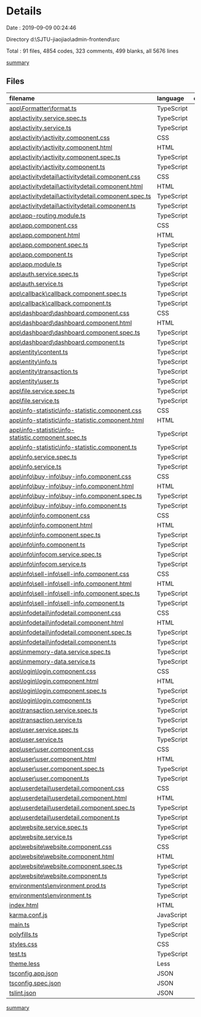 # Details

Date : 2019-09-09 00:24:46

Directory d:\SJTU-jiaojiao\admin-frontend\src

Total : 91 files,  4854 codes, 323 comments, 499 blanks, all 5676 lines

[summary](results.md)

## Files
| filename | language | code | comment | blank | total |
| :--- | :--- | ---: | ---: | ---: | ---: |
| [app\Formatter\format.ts](file:///d%3A/SJTU-jiaojiao/admin-frontend/src/app/Formatter/format.ts) | TypeScript | 15 | 0 | 1 | 16 |
| [app\activity.service.spec.ts](file:///d%3A/SJTU-jiaojiao/admin-frontend/src/app/activity.service.spec.ts) | TypeScript | 9 | 0 | 4 | 13 |
| [app\activity.service.ts](file:///d%3A/SJTU-jiaojiao/admin-frontend/src/app/activity.service.ts) | TypeScript | 50 | 10 | 9 | 69 |
| [app\activity\activity.component.css](file:///d%3A/SJTU-jiaojiao/admin-frontend/src/app/activity/activity.component.css) | CSS | 38 | 0 | 5 | 43 |
| [app\activity\activity.component.html](file:///d%3A/SJTU-jiaojiao/admin-frontend/src/app/activity/activity.component.html) | HTML | 68 | 0 | 1 | 69 |
| [app\activity\activity.component.spec.ts](file:///d%3A/SJTU-jiaojiao/admin-frontend/src/app/activity/activity.component.spec.ts) | TypeScript | 72 | 1 | 7 | 80 |
| [app\activity\activity.component.ts](file:///d%3A/SJTU-jiaojiao/admin-frontend/src/app/activity/activity.component.ts) | TypeScript | 54 | 0 | 2 | 56 |
| [app\activitydetail\activitydetail.component.css](file:///d%3A/SJTU-jiaojiao/admin-frontend/src/app/activitydetail/activitydetail.component.css) | CSS | 0 | 0 | 1 | 1 |
| [app\activitydetail\activitydetail.component.html](file:///d%3A/SJTU-jiaojiao/admin-frontend/src/app/activitydetail/activitydetail.component.html) | HTML | 25 | 0 | 0 | 25 |
| [app\activitydetail\activitydetail.component.spec.ts](file:///d%3A/SJTU-jiaojiao/admin-frontend/src/app/activitydetail/activitydetail.component.spec.ts) | TypeScript | 74 | 1 | 7 | 82 |
| [app\activitydetail\activitydetail.component.ts](file:///d%3A/SJTU-jiaojiao/admin-frontend/src/app/activitydetail/activitydetail.component.ts) | TypeScript | 11 | 0 | 4 | 15 |
| [app\app-routing.module.ts](file:///d%3A/SJTU-jiaojiao/admin-frontend/src/app/app-routing.module.ts) | TypeScript | 33 | 0 | 3 | 36 |
| [app\app.component.css](file:///d%3A/SJTU-jiaojiao/admin-frontend/src/app/app.component.css) | CSS | 23 | 0 | 2 | 25 |
| [app\app.component.html](file:///d%3A/SJTU-jiaojiao/admin-frontend/src/app/app.component.html) | HTML | 36 | 0 | 4 | 40 |
| [app\app.component.spec.ts](file:///d%3A/SJTU-jiaojiao/admin-frontend/src/app/app.component.spec.ts) | TypeScript | 65 | 1 | 4 | 70 |
| [app\app.component.ts](file:///d%3A/SJTU-jiaojiao/admin-frontend/src/app/app.component.ts) | TypeScript | 19 | 1 | 2 | 22 |
| [app\app.module.ts](file:///d%3A/SJTU-jiaojiao/admin-frontend/src/app/app.module.ts) | TypeScript | 78 | 0 | 6 | 84 |
| [app\auth.service.spec.ts](file:///d%3A/SJTU-jiaojiao/admin-frontend/src/app/auth.service.spec.ts) | TypeScript | 20 | 0 | 9 | 29 |
| [app\auth.service.ts](file:///d%3A/SJTU-jiaojiao/admin-frontend/src/app/auth.service.ts) | TypeScript | 23 | 1 | 7 | 31 |
| [app\callback\callback.component.spec.ts](file:///d%3A/SJTU-jiaojiao/admin-frontend/src/app/callback/callback.component.spec.ts) | TypeScript | 77 | 0 | 6 | 83 |
| [app\callback\callback.component.ts](file:///d%3A/SJTU-jiaojiao/admin-frontend/src/app/callback/callback.component.ts) | TypeScript | 25 | 0 | 3 | 28 |
| [app\dashboard\dashboard.component.css](file:///d%3A/SJTU-jiaojiao/admin-frontend/src/app/dashboard/dashboard.component.css) | CSS | 6 | 0 | 1 | 7 |
| [app\dashboard\dashboard.component.html](file:///d%3A/SJTU-jiaojiao/admin-frontend/src/app/dashboard/dashboard.component.html) | HTML | 58 | 0 | 6 | 64 |
| [app\dashboard\dashboard.component.spec.ts](file:///d%3A/SJTU-jiaojiao/admin-frontend/src/app/dashboard/dashboard.component.spec.ts) | TypeScript | 78 | 1 | 6 | 85 |
| [app\dashboard\dashboard.component.ts](file:///d%3A/SJTU-jiaojiao/admin-frontend/src/app/dashboard/dashboard.component.ts) | TypeScript | 73 | 0 | 5 | 78 |
| [app\entity\content.ts](file:///d%3A/SJTU-jiaojiao/admin-frontend/src/app/entity/content.ts) | TypeScript | 10 | 0 | 1 | 11 |
| [app\entity\info.ts](file:///d%3A/SJTU-jiaojiao/admin-frontend/src/app/entity/info.ts) | TypeScript | 28 | 0 | 2 | 30 |
| [app\entity\transaction.ts](file:///d%3A/SJTU-jiaojiao/admin-frontend/src/app/entity/transaction.ts) | TypeScript | 9 | 0 | 0 | 9 |
| [app\entity\user.ts](file:///d%3A/SJTU-jiaojiao/admin-frontend/src/app/entity/user.ts) | TypeScript | 15 | 0 | 1 | 16 |
| [app\file.service.spec.ts](file:///d%3A/SJTU-jiaojiao/admin-frontend/src/app/file.service.spec.ts) | TypeScript | 15 | 0 | 4 | 19 |
| [app\file.service.ts](file:///d%3A/SJTU-jiaojiao/admin-frontend/src/app/file.service.ts) | TypeScript | 27 | 9 | 5 | 41 |
| [app\info-statistic\info-statistic.component.css](file:///d%3A/SJTU-jiaojiao/admin-frontend/src/app/info-statistic/info-statistic.component.css) | CSS | 56 | 0 | 9 | 65 |
| [app\info-statistic\info-statistic.component.html](file:///d%3A/SJTU-jiaojiao/admin-frontend/src/app/info-statistic/info-statistic.component.html) | HTML | 44 | 0 | 6 | 50 |
| [app\info-statistic\info-statistic.component.spec.ts](file:///d%3A/SJTU-jiaojiao/admin-frontend/src/app/info-statistic/info-statistic.component.spec.ts) | TypeScript | 100 | 1 | 5 | 106 |
| [app\info-statistic\info-statistic.component.ts](file:///d%3A/SJTU-jiaojiao/admin-frontend/src/app/info-statistic/info-statistic.component.ts) | TypeScript | 598 | 0 | 10 | 608 |
| [app\info.service.spec.ts](file:///d%3A/SJTU-jiaojiao/admin-frontend/src/app/info.service.spec.ts) | TypeScript | 17 | 0 | 6 | 23 |
| [app\info.service.ts](file:///d%3A/SJTU-jiaojiao/admin-frontend/src/app/info.service.ts) | TypeScript | 149 | 14 | 19 | 182 |
| [app\info\buy-info\buy-info.component.css](file:///d%3A/SJTU-jiaojiao/admin-frontend/src/app/info/buy-info/buy-info.component.css) | CSS | 31 | 0 | 7 | 38 |
| [app\info\buy-info\buy-info.component.html](file:///d%3A/SJTU-jiaojiao/admin-frontend/src/app/info/buy-info/buy-info.component.html) | HTML | 49 | 0 | 2 | 51 |
| [app\info\buy-info\buy-info.component.spec.ts](file:///d%3A/SJTU-jiaojiao/admin-frontend/src/app/info/buy-info/buy-info.component.spec.ts) | TypeScript | 88 | 1 | 7 | 96 |
| [app\info\buy-info\buy-info.component.ts](file:///d%3A/SJTU-jiaojiao/admin-frontend/src/app/info/buy-info/buy-info.component.ts) | TypeScript | 79 | 0 | 8 | 87 |
| [app\info\info.component.css](file:///d%3A/SJTU-jiaojiao/admin-frontend/src/app/info/info.component.css) | CSS | 22 | 0 | 2 | 24 |
| [app\info\info.component.html](file:///d%3A/SJTU-jiaojiao/admin-frontend/src/app/info/info.component.html) | HTML | 52 | 16 | 3 | 71 |
| [app\info\info.component.spec.ts](file:///d%3A/SJTU-jiaojiao/admin-frontend/src/app/info/info.component.spec.ts) | TypeScript | 83 | 1 | 7 | 91 |
| [app\info\info.component.ts](file:///d%3A/SJTU-jiaojiao/admin-frontend/src/app/info/info.component.ts) | TypeScript | 55 | 0 | 4 | 59 |
| [app\info\infocom.service.spec.ts](file:///d%3A/SJTU-jiaojiao/admin-frontend/src/app/info/infocom.service.spec.ts) | TypeScript | 9 | 0 | 4 | 13 |
| [app\info\infocom.service.ts](file:///d%3A/SJTU-jiaojiao/admin-frontend/src/app/info/infocom.service.ts) | TypeScript | 29 | 0 | 1 | 30 |
| [app\info\sell-info\sell-info.component.css](file:///d%3A/SJTU-jiaojiao/admin-frontend/src/app/info/sell-info/sell-info.component.css) | CSS | 31 | 0 | 7 | 38 |
| [app\info\sell-info\sell-info.component.html](file:///d%3A/SJTU-jiaojiao/admin-frontend/src/app/info/sell-info/sell-info.component.html) | HTML | 49 | 0 | 2 | 51 |
| [app\info\sell-info\sell-info.component.spec.ts](file:///d%3A/SJTU-jiaojiao/admin-frontend/src/app/info/sell-info/sell-info.component.spec.ts) | TypeScript | 89 | 1 | 6 | 96 |
| [app\info\sell-info\sell-info.component.ts](file:///d%3A/SJTU-jiaojiao/admin-frontend/src/app/info/sell-info/sell-info.component.ts) | TypeScript | 79 | 0 | 9 | 88 |
| [app\infodetail\infodetail.component.css](file:///d%3A/SJTU-jiaojiao/admin-frontend/src/app/infodetail/infodetail.component.css) | CSS | 41 | 0 | 4 | 45 |
| [app\infodetail\infodetail.component.html](file:///d%3A/SJTU-jiaojiao/admin-frontend/src/app/infodetail/infodetail.component.html) | HTML | 103 | 0 | 4 | 107 |
| [app\infodetail\infodetail.component.spec.ts](file:///d%3A/SJTU-jiaojiao/admin-frontend/src/app/infodetail/infodetail.component.spec.ts) | TypeScript | 88 | 2 | 9 | 99 |
| [app\infodetail\infodetail.component.ts](file:///d%3A/SJTU-jiaojiao/admin-frontend/src/app/infodetail/infodetail.component.ts) | TypeScript | 140 | 0 | 7 | 147 |
| [app\inmemory-data.service.spec.ts](file:///d%3A/SJTU-jiaojiao/admin-frontend/src/app/inmemory-data.service.spec.ts) | TypeScript | 13 | 0 | 5 | 18 |
| [app\inmemory-data.service.ts](file:///d%3A/SJTU-jiaojiao/admin-frontend/src/app/inmemory-data.service.ts) | TypeScript | 34 | 0 | 1 | 35 |
| [app\login\login.component.css](file:///d%3A/SJTU-jiaojiao/admin-frontend/src/app/login/login.component.css) | CSS | 28 | 0 | 4 | 32 |
| [app\login\login.component.html](file:///d%3A/SJTU-jiaojiao/admin-frontend/src/app/login/login.component.html) | HTML | 12 | 24 | 2 | 38 |
| [app\login\login.component.spec.ts](file:///d%3A/SJTU-jiaojiao/admin-frontend/src/app/login/login.component.spec.ts) | TypeScript | 73 | 1 | 4 | 78 |
| [app\login\login.component.ts](file:///d%3A/SJTU-jiaojiao/admin-frontend/src/app/login/login.component.ts) | TypeScript | 27 | 1 | 8 | 36 |
| [app\transaction.service.spec.ts](file:///d%3A/SJTU-jiaojiao/admin-frontend/src/app/transaction.service.spec.ts) | TypeScript | 16 | 0 | 4 | 20 |
| [app\transaction.service.ts](file:///d%3A/SJTU-jiaojiao/admin-frontend/src/app/transaction.service.ts) | TypeScript | 69 | 10 | 8 | 87 |
| [app\user.service.spec.ts](file:///d%3A/SJTU-jiaojiao/admin-frontend/src/app/user.service.spec.ts) | TypeScript | 20 | 1 | 4 | 25 |
| [app\user.service.ts](file:///d%3A/SJTU-jiaojiao/admin-frontend/src/app/user.service.ts) | TypeScript | 50 | 13 | 11 | 74 |
| [app\user\user.component.css](file:///d%3A/SJTU-jiaojiao/admin-frontend/src/app/user/user.component.css) | CSS | 41 | 0 | 3 | 44 |
| [app\user\user.component.html](file:///d%3A/SJTU-jiaojiao/admin-frontend/src/app/user/user.component.html) | HTML | 64 | 0 | 5 | 69 |
| [app\user\user.component.spec.ts](file:///d%3A/SJTU-jiaojiao/admin-frontend/src/app/user/user.component.spec.ts) | TypeScript | 90 | 1 | 6 | 97 |
| [app\user\user.component.ts](file:///d%3A/SJTU-jiaojiao/admin-frontend/src/app/user/user.component.ts) | TypeScript | 51 | 7 | 7 | 65 |
| [app\userdetail\userdetail.component.css](file:///d%3A/SJTU-jiaojiao/admin-frontend/src/app/userdetail/userdetail.component.css) | CSS | 34 | 0 | 2 | 36 |
| [app\userdetail\userdetail.component.html](file:///d%3A/SJTU-jiaojiao/admin-frontend/src/app/userdetail/userdetail.component.html) | HTML | 68 | 0 | 6 | 74 |
| [app\userdetail\userdetail.component.spec.ts](file:///d%3A/SJTU-jiaojiao/admin-frontend/src/app/userdetail/userdetail.component.spec.ts) | TypeScript | 96 | 0 | 9 | 105 |
| [app\userdetail\userdetail.component.ts](file:///d%3A/SJTU-jiaojiao/admin-frontend/src/app/userdetail/userdetail.component.ts) | TypeScript | 143 | 1 | 12 | 156 |
| [app\website.service.spec.ts](file:///d%3A/SJTU-jiaojiao/admin-frontend/src/app/website.service.spec.ts) | TypeScript | 16 | 0 | 5 | 21 |
| [app\website.service.ts](file:///d%3A/SJTU-jiaojiao/admin-frontend/src/app/website.service.ts) | TypeScript | 57 | 11 | 10 | 78 |
| [app\website\website.component.css](file:///d%3A/SJTU-jiaojiao/admin-frontend/src/app/website/website.component.css) | CSS | 14 | 0 | 3 | 17 |
| [app\website\website.component.html](file:///d%3A/SJTU-jiaojiao/admin-frontend/src/app/website/website.component.html) | HTML | 27 | 0 | 4 | 31 |
| [app\website\website.component.spec.ts](file:///d%3A/SJTU-jiaojiao/admin-frontend/src/app/website/website.component.spec.ts) | TypeScript | 74 | 1 | 6 | 81 |
| [app\website\website.component.ts](file:///d%3A/SJTU-jiaojiao/admin-frontend/src/app/website/website.component.ts) | TypeScript | 45 | 2 | 6 | 53 |
| [environments\environment.prod.ts](file:///d%3A/SJTU-jiaojiao/admin-frontend/src/environments/environment.prod.ts) | TypeScript | 3 | 0 | 1 | 4 |
| [environments\environment.ts](file:///d%3A/SJTU-jiaojiao/admin-frontend/src/environments/environment.ts) | TypeScript | 3 | 11 | 3 | 17 |
| [index.html](file:///d%3A/SJTU-jiaojiao/admin-frontend/src/index.html) | HTML | 13 | 0 | 2 | 15 |
| [karma.conf.js](file:///d%3A/SJTU-jiaojiao/admin-frontend/src/karma.conf.js) | JavaScript | 29 | 2 | 2 | 33 |
| [main.ts](file:///d%3A/SJTU-jiaojiao/admin-frontend/src/main.ts) | TypeScript | 11 | 0 | 4 | 15 |
| [polyfills.ts](file:///d%3A/SJTU-jiaojiao/admin-frontend/src/polyfills.ts) | TypeScript | 1 | 55 | 8 | 64 |
| [styles.css](file:///d%3A/SJTU-jiaojiao/admin-frontend/src/styles.css) | CSS | 0 | 1 | 1 | 2 |
| [test.ts](file:///d%3A/SJTU-jiaojiao/admin-frontend/src/test.ts) | TypeScript | 13 | 4 | 4 | 21 |
| [theme.less](file:///d%3A/SJTU-jiaojiao/admin-frontend/src/theme.less) | Less | 360 | 113 | 71 | 544 |
| [tsconfig.app.json](file:///d%3A/SJTU-jiaojiao/admin-frontend/src/tsconfig.app.json) | JSON | 9 | 3 | 0 | 12 |
| [tsconfig.spec.json](file:///d%3A/SJTU-jiaojiao/admin-frontend/src/tsconfig.spec.json) | JSON | 18 | 0 | 1 | 19 |
| [tslint.json](file:///d%3A/SJTU-jiaojiao/admin-frontend/src/tslint.json) | JSON | 17 | 0 | 1 | 18 |

[summary](results.md)